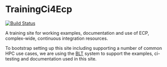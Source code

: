 # TrainingCi4Ecp

[![Build Status](https://travis-ci.org/betterscientificsoftware/TrainingCi4Ecp.svg?branch=master)](https://travis-ci.org/betterscientificsoftware/TrainingCi4Ecp)

A training site for working examples, documentation and use of ECP, complex-wide, continuous integration resources.

To bootstrap setting up this site including supporting a number of common HPC use cases, we are using the
[BLT](https://computation.llnl.gov/projects/blt-build-link-test) system to support the examples, ci-testing
and documentation used in this site.
